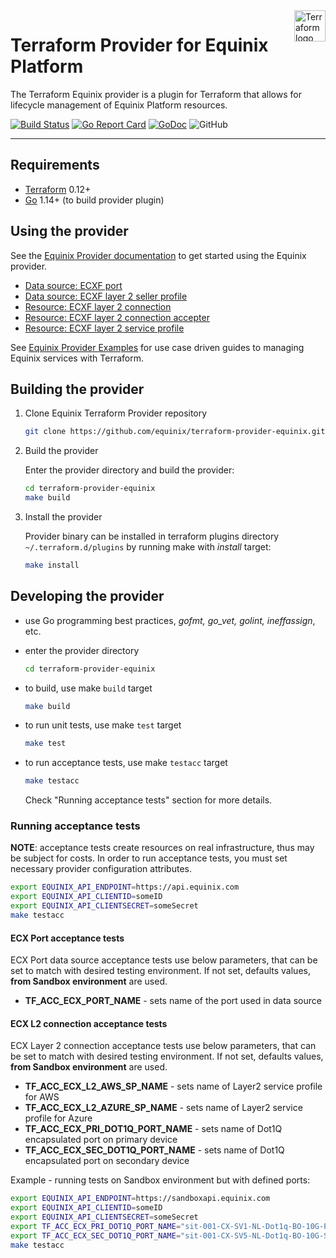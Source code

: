<a href="https://terraform.io">
    <img src="https://cdn.rawgit.com/hashicorp/terraform-website/master/content/source/assets/images/logo-hashicorp.svg" alt="Terraform logo" title="Terraform" align="right" height="50" />
</a>

# Terraform Provider for Equinix Platform

The Terraform Equinix provider is a plugin for Terraform that allows for lifecycle
management of Equinix Platform resources.

[![Build Status](https://travis-ci.com/equinix/terraform-provider-equinix.svg?branch=master)](https://travis-ci.com/github/equinix/terraform-provider-equinix)
[![Go Report Card](https://goreportcard.com/badge/github.com/equinix/terraform-provider-equinix)](https://goreportcard.com/report/github.com/equinix/terraform-provider-equinix)
[![GoDoc](https://godoc.org/github.com/go-resty/resty?status.svg)](https://godoc.org/github.com/equinix/terraform-provider-equinix)
![GitHub](https://img.shields.io/github/license/equinix/terraform-provider-equinix)

---

## Requirements

- [Terraform](https://www.terraform.io/downloads.html) 0.12+
- [Go](https://golang.org/doc/install) 1.14+ (to build provider plugin)

## Using the provider

See the [Equinix Provider documentation](docs/index.md) to get started using the
Equinix provider.

- [Data source: ECXF port](docs/data-sources/ecx_port.md)
- [Data source: ECXF layer 2 seller
  profile](docs/data-sources/ecx_l2_sellerprofile.md)
- [Resource: ECXF layer 2 connection](docs/resources/ecx_l2_connection.md)
- [Resource: ECXF layer 2 connection
  accepter](docs/resources/ecx_l2_connection_accepter.md)
- [Resource: ECXF layer 2 service
  profile](docs/resources/ecx_l2_serviceprofile.md)

See [Equinix Provider Examples](examples/) for use case driven guides to managing
Equinix services with Terraform.

## Building the provider

1. Clone Equinix Terraform Provider repository

   ```sh
   git clone https://github.com/equinix/terraform-provider-equinix.git
   ```

2. Build the provider

   Enter the provider directory and build the provider:

   ```sh
   cd terraform-provider-equinix
   make build
   ```

3. Install the provider

   Provider binary can be installed in terraform plugins directory `~/.terraform.d/plugins`
   by running make with _install_ target:

   ```sh
   make install
   ```

## Developing the provider

- use Go programming best practices, _gofmt, go_vet, golint, ineffassign_, etc.
- enter the provider directory

  ```sh
  cd terraform-provider-equinix
  ```

- to build, use make `build` target

  ```sh
  make build
  ```

- to run unit tests, use make `test` target

  ```sh
  make test
  ```

- to run acceptance tests, use make `testacc` target

  ```sh
  make testacc
  ```

  Check "Running acceptance tests" section for more details.

### Running acceptance tests

**NOTE**: acceptance tests create resources on real infrastructure, thus may be
subject for costs. In order to run acceptance tests, you must set necessary provider
configuration attributes.

```sh
export EQUINIX_API_ENDPOINT=https://api.equinix.com
export EQUINIX_API_CLIENTID=someID
export EQUINIX_API_CLIENTSECRET=someSecret
make testacc
```

#### ECX Port acceptance tests

ECX Port data source acceptance tests use below parameters, that can be set to
match with desired testing environment. If not set, defaults values,
**from Sandbox environment** are used.

- **TF_ACC_ECX_PORT_NAME** - sets name of the port used in data source

#### ECX L2 connection acceptance tests

ECX Layer 2 connection acceptance tests use below parameters, that can be set to
match with desired testing environment. If not set, defaults values,
**from Sandbox environment** are used.

- **TF_ACC_ECX_L2_AWS_SP_NAME** - sets name of Layer2 service profile for AWS
- **TF_ACC_ECX_L2_AZURE_SP_NAME** - sets name of Layer2 service profile for Azure
- **TF_ACC_ECX_PRI_DOT1Q_PORT_NAME** - sets name of Dot1Q encapsulated port on
primary device
- **TF_ACC_ECX_SEC_DOT1Q_PORT_NAME** - sets name of Dot1Q encapsulated port on
secondary device

Example - running tests on Sandbox environment but with defined ports:

```sh
export EQUINIX_API_ENDPOINT=https://sandboxapi.equinix.com
export EQUINIX_API_CLIENTID=someID
export EQUINIX_API_CLIENTSECRET=someSecret
export TF_ACC_ECX_PRI_DOT1Q_PORT_NAME="sit-001-CX-SV1-NL-Dot1q-BO-10G-PRI-JUN-33"
export TF_ACC_ECX_SEC_DOT1Q_PORT_NAME="sit-001-CX-SV5-NL-Dot1q-BO-10G-SEC-JUN-36"
make testacc
```

